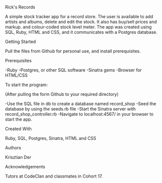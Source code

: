Rick's Records

A simple stock tracker app for a record store. The user is available to add artists and albums, delete and edit the stock. It also has buy/sell prices and markup. and colour-coded stock level meter. The app was created using SQL, Ruby, HTML and CSS, and it communicates with a Postgres database.

Getting Started

Pull the files from Github for personal use, and install prerequisites.

Prerequisites

-Ruby
-Postgres, or other SQL software
-Sinatra gems
-Browser for HTML/CSS

To start the program:

(After pulling the form Github to your required directory)

-Use the SQL file in db to create a database named record_shop
-Seed the database by using the seeds.rb file
-Start the Sinatra server with record_shop_controller.rb
-Navigate to localhost:4567/ in your browser to start the app.

Created With

Ruby, SQL, Postgres, Sinatra, HTML and CSS

Authors

Krisztian Der

Acknowledgements

Tutors at CodeClan and classmates in Cohort 17.
